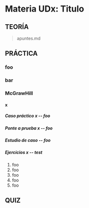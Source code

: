 # Materia UDx: Titulo

<Table of contents>

## TEORÍA

> apuntes.md

## PRÁCTICA

### foo
### bar
### McGrawHill

#### x

##### Caso práctico x -- foo
##### Ponte a prueba x -- foo
##### Estudio de caso -- foo
##### Ejercicios x -- test

1. foo
2. foo
3. foo
4. foo
5. foo

## QUIZ
